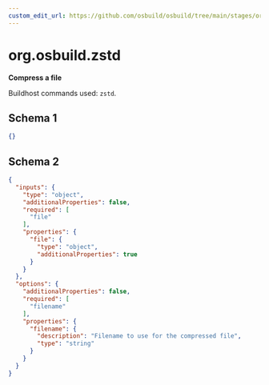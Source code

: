 ```yaml
---
custom_edit_url: https://github.com/osbuild/osbuild/tree/main/stages/org.osbuild.zstd.meta.json
---
```

# org.osbuild.zstd
<!--
[//]: # ( DO NOT MODIFY THIS FILE! )
[//]: # ( This content is generated by `scripts/pull_osbuild_modules.py` )
[//]: # ( Rather change the source of this: https://github.com/osbuild/osbuild/tree/main/stages/org.osbuild.zstd.meta.json )
-->

**Compress a file**

Buildhost commands used: `zstd`.

## Schema 1

```json
{}
```

## Schema 2

```json
{
  "inputs": {
    "type": "object",
    "additionalProperties": false,
    "required": [
      "file"
    ],
    "properties": {
      "file": {
        "type": "object",
        "additionalProperties": true
      }
    }
  },
  "options": {
    "additionalProperties": false,
    "required": [
      "filename"
    ],
    "properties": {
      "filename": {
        "description": "Filename to use for the compressed file",
        "type": "string"
      }
    }
  }
}
```
